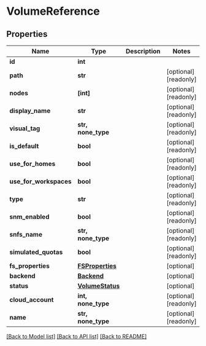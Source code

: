 # VolumeReference


## Properties

Name | Type | Description | Notes
------------ | ------------- | ------------- | -------------
**id** | **int** |  | 
**path** | **str** |  | [optional] [readonly] 
**nodes** | **[int]** |  | [optional] [readonly] 
**display_name** | **str** |  | [optional] [readonly] 
**visual_tag** | **str, none_type** |  | [optional] [readonly] 
**is_default** | **bool** |  | [optional] [readonly] 
**use_for_homes** | **bool** |  | [optional] [readonly] 
**use_for_workspaces** | **bool** |  | [optional] [readonly] 
**type** | **str** |  | [optional] [readonly] 
**snm_enabled** | **bool** |  | [optional] [readonly] 
**snfs_name** | **str, none_type** |  | [optional] [readonly] 
**simulated_quotas** | **bool** |  | [optional] [readonly] 
**fs_properties** | [**FSProperties**](FSProperties.md) |  | [optional] 
**backend** | [**Backend**](Backend.md) |  | [optional] 
**status** | [**VolumeStatus**](VolumeStatus.md) |  | [optional] 
**cloud_account** | **int, none_type** |  | [optional] [readonly] 
**name** | **str, none_type** |  | [optional] [readonly] 

[[Back to Model list]](../#documentation-for-models) [[Back to API list]](../#documentation-for-api-endpoints) [[Back to README]](../)


